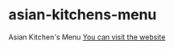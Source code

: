 # asian-kitchens-menu
Asian Kitchen's Menu
[You can visit the website](https://asian-kitchen-menu.netlify.app/)
